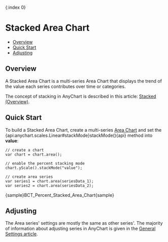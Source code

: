 {:index 0}
# Stacked Area Chart

* [Overview](#overview)
* [Quick Start](#quick_start)
* [Adjusting](#adjusting)

## Overview

A Stacked Area Chart is a multi-series Area Chart that displays the trend of the value each series contributes over time or categories.

The concept of stacking in AnyChart is described in this article: [Stacked (Overview)](../Overview).

## Quick Start

To build a Stacked Area Chart, create a multi-series [Area Chart](../../Area_Chart) and set the {api:anychart.scales.Linear#stackMode}stackMode(){api} method into <strong>value</strong>:

```
// create a chart
var chart = chart.area();

// enable the percent stacking mode
chart.yScale().stackMode("value");

// create area series
var series1 = chart.area(seriesData_1);
var series2 = chart.area(seriesData_2);
```

{sample}BCT\_Percent\_Stacked\_Area\_Chart{sample}

## Adjusting

The Area series' settings are mostly the same as other series'. The majority of information about adjusting series in AnyChart is given in the [General Settings article](../../General_Settings).